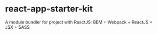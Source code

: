 # react-app-starter-kit
A module bundler for project with ReactJS: BEM + Webpack + ReactJS + JSX + SASS
